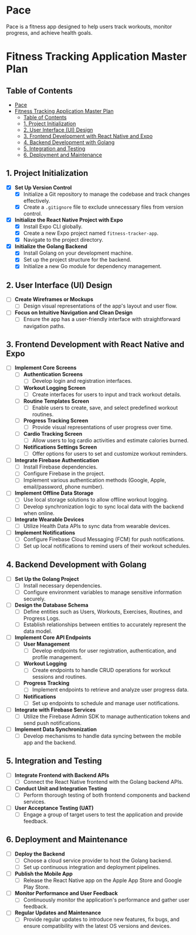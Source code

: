 # Pace
Pace is a fitness app designed to help users track workouts, monitor progress, and achieve health goals. 
# Fitness Tracking Application Master Plan

## Table of Contents
- [Pace](#pace)
- [Fitness Tracking Application Master Plan](#fitness-tracking-application-master-plan)
  - [Table of Contents](#table-of-contents)
  - [1. Project Initialization](#1-project-initialization)
  - [2. User Interface (UI) Design](#2-user-interface-ui-design)
  - [3. Frontend Development with React Native and Expo](#3-frontend-development-with-react-native-and-expo)
  - [4. Backend Development with Golang](#4-backend-development-with-golang)
  - [5. Integration and Testing](#5-integration-and-testing)
  - [6. Deployment and Maintenance](#6-deployment-and-maintenance)

## 1. Project Initialization

- [X] **Set Up Version Control**
  - [X] Initialize a Git repository to manage the codebase and track changes effectively.
  - [X] Create a `.gitignore` file to exclude unnecessary files from version control.

- [X] **Initialize the React Native Project with Expo**
  - [X] Install Expo CLI globally.
  - [X] Create a new Expo project named `fitness-tracker-app`.
  - [X] Navigate to the project directory.

- [X] **Initialize the Golang Backend**
  - [X] Install Golang on your development machine.
  - [X] Set up the project structure for the backend.
  - [X] Initialize a new Go module for dependency management.

## 2. User Interface (UI) Design

- [ ] **Create Wireframes or Mockups**
  - [ ] Design visual representations of the app's layout and user flow.

- [ ] **Focus on Intuitive Navigation and Clean Design**
  - [ ] Ensure the app has a user-friendly interface with straightforward navigation paths.

## 3. Frontend Development with React Native and Expo

- [ ] **Implement Core Screens**
  - [ ] **Authentication Screens**
    - [ ] Develop login and registration interfaces.
  - [ ] **Workout Logging Screen**
    - [ ] Create interfaces for users to input and track workout details.
  - [ ] **Routine Templates Screen**
    - [ ] Enable users to create, save, and select predefined workout routines.
  - [ ] **Progress Tracking Screen**
    - [ ] Provide visual representations of user progress over time.
  - [ ] **Cardio Tracking Screen**
    - [ ] Allow users to log cardio activities and estimate calories burned.
  - [ ] **Notifications Settings Screen**
    - [ ] Offer options for users to set and customize workout reminders.

- [ ] **Integrate Firebase Authentication**
  - [ ] Install Firebase dependencies.
  - [ ] Configure Firebase in the project.
  - [ ] Implement various authentication methods (Google, Apple, email/password, phone number).

- [ ] **Implement Offline Data Storage**
  - [ ] Use local storage solutions to allow offline workout logging.
  - [ ] Develop synchronization logic to sync local data with the backend when online.

- [ ] **Integrate Wearable Devices**
  - [ ] Utilize Health Data APIs to sync data from wearable devices.

- [ ] **Implement Notifications**
  - [ ] Configure Firebase Cloud Messaging (FCM) for push notifications.
  - [ ] Set up local notifications to remind users of their workout schedules.

## 4. Backend Development with Golang

- [ ] **Set Up the Golang Project**
  - [ ] Install necessary dependencies.
  - [ ] Configure environment variables to manage sensitive information securely.

- [ ] **Design the Database Schema**
  - [ ] Define entities such as Users, Workouts, Exercises, Routines, and Progress Logs.
  - [ ] Establish relationships between entities to accurately represent the data model.

- [ ] **Implement Core API Endpoints**
  - [ ] **User Management**
    - [ ] Develop endpoints for user registration, authentication, and profile management.
  - [ ] **Workout Logging**
    - [ ] Create endpoints to handle CRUD operations for workout sessions and routines.
  - [ ] **Progress Tracking**
    - [ ] Implement endpoints to retrieve and analyze user progress data.
  - [ ] **Notifications**
    - [ ] Set up endpoints to schedule and manage user notifications.

- [ ] **Integrate with Firebase Services**
  - [ ] Utilize the Firebase Admin SDK to manage authentication tokens and send push notifications.

- [ ] **Implement Data Synchronization**
  - [ ] Develop mechanisms to handle data syncing between the mobile app and the backend.

## 5. Integration and Testing

- [ ] **Integrate Frontend with Backend APIs**
  - [ ] Connect the React Native frontend with the Golang backend APIs.

- [ ] **Conduct Unit and Integration Testing**
  - [ ] Perform thorough testing of both frontend components and backend services.

- [ ] **User Acceptance Testing (UAT)**
  - [ ] Engage a group of target users to test the application and provide feedback.

## 6. Deployment and Maintenance

- [ ] **Deploy the Backend**
  - [ ] Choose a cloud service provider to host the Golang backend.
  - [ ] Set up continuous integration and deployment pipelines.

- [ ] **Publish the Mobile App**
  - [ ] Release the React Native app on the Apple App Store and Google Play Store.

- [ ] **Monitor Performance and User Feedback**
  - [ ] Continuously monitor the application's performance and gather user feedback.

- [ ] **Regular Updates and Maintenance**
  - [ ] Provide regular updates to introduce new features, fix bugs, and ensure compatibility with the latest OS versions and devices.
